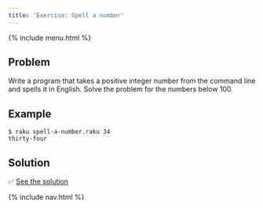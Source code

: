 ```yaml
---
title: 'Exercise: Spell a number'
---
```


{% include menu.html %}

## Problem

Write a program that takes a positive integer number from the command line and spells it in English. Solve the problem for the numbers below 100.

## Example

```console
$ raku spell-a-number.raku 34
thirty-four
```

## Solution

✅ [See the solution](solution)

{% include nav.html %}
